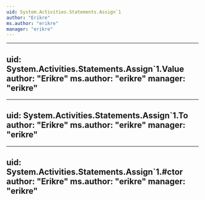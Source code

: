```yaml
---
uid: System.Activities.Statements.Assign`1
author: "Erikre"
ms.author: "erikre"
manager: "erikre"
---
```


---
uid: System.Activities.Statements.Assign`1.Value
author: "Erikre"
ms.author: "erikre"
manager: "erikre"
---

---
uid: System.Activities.Statements.Assign`1.To
author: "Erikre"
ms.author: "erikre"
manager: "erikre"
---

---
uid: System.Activities.Statements.Assign`1.#ctor
author: "Erikre"
ms.author: "erikre"
manager: "erikre"
---
